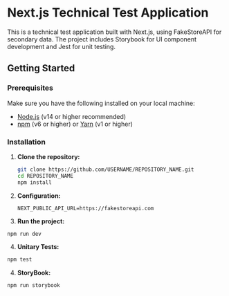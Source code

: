 # Next.js Technical Test Application

This is a technical test application built with Next.js, using FakeStoreAPI for secondary data. The project includes Storybook for UI component development and Jest for unit testing.

## Getting Started

### Prerequisites

Make sure you have the following installed on your local machine:

- [Node.js](https://nodejs.org/en/) (v14 or higher recommended)
- [npm](https://www.npmjs.com/) (v6 or higher) or [Yarn](https://yarnpkg.com/) (v1 or higher)

### Installation

1. **Clone the repository:**

   ```bash
   git clone https://github.com/USERNAME/REPOSITORY_NAME.git
   cd REPOSITORY_NAME
   npm install
   ```

2. **Configuration:**

   `NEXT_PUBLIC_API_URL=https://fakestoreapi.com`

3. **Run the project:**

```bash
npm run dev
```

4. **Unitary Tests:**

```bash
npm test
```

4. **StoryBook:**

```bash
npm run storybook
```
